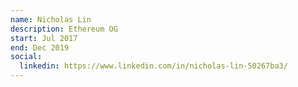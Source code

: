 ```yaml
---
name: Nicholas Lin
description: Ethereum OG
start: Jul 2017
end: Dec 2019
social:
  linkedin: https://www.linkedin.com/in/nicholas-lin-50267ba3/
---
```


